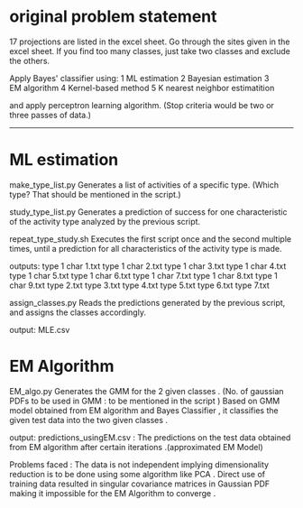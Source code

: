 # original problem statement

17 projections are listed in the excel sheet.
Go through the sites given in the excel sheet.
If you find too many classes, just take two classes and exclude the others.

Apply Bayes' classifier using:
1 ML estimation
2 Bayesian estimation
3 EM algorithm
4 Kernel-based method
5 K nearest neighbor estimatition

and apply perceptron learning algorithm. (Stop criteria would be two or three passes of data.)

-----

# ML estimation

make_type_list.py
Generates a list of activities of a specific type. (Which type? That should be mentioned in the script.)

study_type_list.py
Generates a prediction of success for one characteristic of the activity type analyzed by the previous script.

repeat_type_study.sh
Executes the first script once and the second multiple times, until a prediction for all characteristics of the activity type is made.

outputs:
type 1 char 1.txt
type 1 char 2.txt
type 1 char 3.txt
type 1 char 4.txt
type 1 char 5.txt
type 1 char 6.txt
type 1 char 7.txt
type 1 char 8.txt
type 1 char 9.txt
type 2.txt
type 3.txt
type 4.txt
type 5.txt
type 6.txt
type 7.txt

assign_classes.py
Reads the predictions generated by the previous script, and assigns the classes accordingly.

output:
MLE.csv

# EM Algorithm 

EM_algo.py
Generates the GMM for the 2 given classes . (No. of gaussian PDFs to be used in GMM : to be mentioned in the script )
Based on GMM model obtained from EM algorithm and Bayes Classifier , it classifies the given test data into the two given classes .

output:
predictions_usingEM.csv : The predictions on the test data obtained from EM algorithm after certain iterations .(approximated EM Model)

Problems faced : The data is not independent implying dimensionality reduction is to be done using some algorithm like PCA . Direct use of training data resulted in singular covariance matrices in Gaussian PDF making it impossible for the EM Algorithm to converge . 

